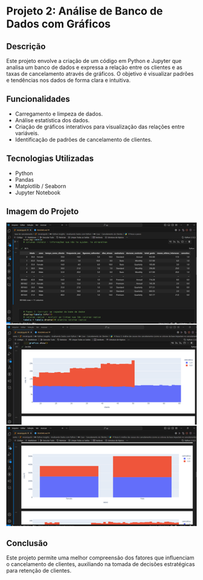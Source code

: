 # Projeto 2: Análise de Banco de Dados com Gráficos

## Descrição
Este projeto envolve a criação de um código em Python e Jupyter que analisa um banco de dados e expressa a relação entre os clientes e as taxas de cancelamento através de gráficos. O objetivo é visualizar padrões e tendências nos dados de forma clara e intuitiva.

## Funcionalidades
- Carregamento e limpeza de dados.
- Análise estatística dos dados.
- Criação de gráficos interativos para visualização das relações entre variáveis.
- Identificação de padrões de cancelamento de clientes.

## Tecnologias Utilizadas
- Python
- Pandas
- Matplotlib / Seaborn
- Jupyter Notebook

## Imagem do Projeto
<img src="./pictures/tabela.png">
<img src="./pictures/grafico1.png">
<img src="./pictures/grafico2.png">

## Conclusão
Este projeto permite uma melhor compreensão dos fatores que influenciam o cancelamento de clientes, auxiliando na tomada de decisões estratégicas para retenção de clientes.
